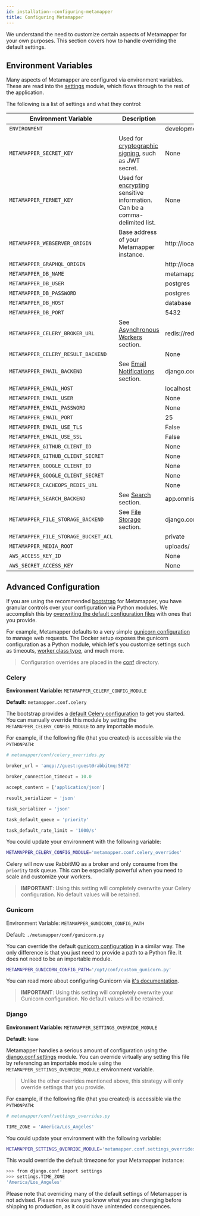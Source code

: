 ```yaml
---
id: installation--configuring-metamapper
title: Configuring Metamapper
---
```


We understand the need to customize certain aspects of Metamapper for your own purposes. This section covers how to handle overriding the default settings.

## Environment Variables

Many aspects of Metamapper are configured via environment variables. These are read into the [settings](https://github.com/getmetamapper/metamapper/blob/master/metamapper/settings.py) module, which flows through to the rest of the application.

The following is a list of settings and what they control:

| Environment Variable          | Description | Default Value |
|-------------------------------|-------------|---------------|
| `ENVIRONMENT`                 |          | development |
| `METAMAPPER_SECRET_KEY`       | Used for [cryptographic signing](https://docs.djangoproject.com/en/2.2/ref/settings/#secret-key), such as JWT secret. | None |
| `METAMAPPER_FERNET_KEY`       | Used for [encrypting](https://cryptography.io/en/latest/fernet/) sensitive information. Can be a comma-delimited list. | None |
| `METAMAPPER_WEBSERVER_ORIGIN` | Base address of your Metamapper instance. | http://localhost:5000 |
| `METAMAPPER_GRAPHQL_ORIGIN`   |  | http://localhost:5000 |
| `METAMAPPER_DB_NAME`          |  | metamapper |
| `METAMAPPER_DB_USER`          |  | postgres   |
| `METAMAPPER_DB_PASSWORD`      |  | postgres |
| `METAMAPPER_DB_HOST`          |  | database |
| `METAMAPPER_DB_PORT`          |  | 5432 |
| `METAMAPPER_CELERY_BROKER_URL`       | See [Asynchronous Workers](installation--asynchronous-workers) section. | redis://redis:6379/0 |
| `METAMAPPER_CELERY_RESULT_BACKEND`   |    | None |
| `METAMAPPER_EMAIL_BACKEND`           | See [Email Notifications](installation--email-configuration) section. | django.core.mail.backends.console.EmailBackend |
| `METAMAPPER_EMAIL_HOST`              |    | localhost |
| `METAMAPPER_EMAIL_USER`              |    | None |
| `METAMAPPER_EMAIL_PASSWORD`          |    | None |
| `METAMAPPER_EMAIL_PORT`              |    | 25 |
| `METAMAPPER_EMAIL_USE_TLS`           |    | False |
| `METAMAPPER_EMAIL_USE_SSL`           |    | False |
| `METAMAPPER_GITHUB_CLIENT_ID`        |    | None |
| `METAMAPPER_GITHUB_CLIENT_SECRET`    |    | None |
| `METAMAPPER_GOOGLE_CLIENT_ID`        |    | None |
| `METAMAPPER_GOOGLE_CLIENT_SECRET`    |    | None |
| `METAMAPPER_CACHEOPS_REDIS_URL`      |    | None |
| `METAMAPPER_SEARCH_BACKEND`          | See [Search](installation--search) section. | app.omnisearch.backends.postgres_search_backend.PostgresSearchBackend |
| `METAMAPPER_FILE_STORAGE_BACKEND`    | See [File Storage](installation--file-storage) section. | django.core.files.storage.FileSystemStorage |
| `METAMAPPER_FILE_STORAGE_BUCKET_ACL` |    | private |
| `METAMAPPER_MEDIA_ROOT`              |    | uploads/ |
| `AWS_ACCESS_KEY_ID`                  |    | None |
| `AWS_SECRET_ACCESS_KEY`              |    | None |

## Advanced Configuration

If you are using the recommended [bootstrap](https://github.com/getmetamapper/metamapper-setup) for Metamapper, you have granular controls over your configuration via Python modules. We accomplish this by [overwriting the default configuration files](https://github.com/getmetamapper/metamapper-setup/blob/master/Dockerfile#L5) with ones that you provide.

For example, Metamapper defaults to a very simple [gunicorn configuration](https://github.com/getmetamapper/metamapper/blob/master/metamapper/conf/gunicorn.py) to manage web requests. The Docker setup exposes the gunicorn configuration as a Python module, which let's you customize settings such as timeouts, [worker class type](https://docs.gunicorn.org/en/stable/settings.html#worker-class), and much more.

> Configuration overrides are placed in the [conf](https://github.com/getmetamapper/metamapper-setup/tree/master/metamapper/conf) directory.

### Celery

**Environment Variable:** `METAMAPPER_CELERY_CONFIG_MODULE`

**Default:** `metamapper.conf.celery`

The bootstrap provides a [default Celery configuration](https://github.com/getmetamapper/metamapper-setup/blob/master/config_templates/celery.default.py) to get you started. You can manually override this module by setting the `METAMAPPER_CELERY_CONFIG_MODULE` to any importable module.

For example, if the following file (that you created) is accessible via the `PYTHONPATH`:

```python
# metamapper/conf/celery_overrides.py

broker_url = 'amqp://guest:guest@rabbitmq:5672'

broker_connection_timeout = 10.0

accept_content = ['application/json']

result_serializer = 'json'

task_serializer = 'json'

task_default_queue = 'priority'

task_default_rate_limit = '1000/s'
```

You could update your environment with the following variable:

```bash
METAMAPPER_CELERY_CONFIG_MODULE='metamapper.conf.celery_overrides'
```

Celery will now use RabbitMQ as a broker and only consume from the `priority` task queue. This can be especially powerful when you need to scale and customize your workers.

> **IMPORTANT**: Using this setting will completely overwrite your Celery configuration. No default values will be retained.

### Gunicorn

Environment Variable: `METAMAPPER_GUNICORN_CONFIG_PATH`

Default: `./metamapper/conf/gunicorn.py`

You can override the default [gunicorn configuration](https://github.com/getmetamapper/metamapper-setup/blob/master/config_templates/gunicorn.default.py) in a similar way. The only difference is that you just need to provide a path to a Python file. It does not need to be an importable module.

```bash
METAMAPPER_GUNICORN_CONFIG_PATH='/opt/conf/custom_gunicorn.py'
```

You can read more about configuring Gunicorn via [it's documentation](https://docs.gunicorn.org/en/stable/configure.html).

> **IMPORTANT**: Using this setting will completely overwrite your Gunicorn configuration. No default values will be retained.

### Django

**Environment Variable:** `METAMAPPER_SETTINGS_OVERRIDE_MODULE`

**Default:** `None`

Metamapper handles a serious amount of configuration using the [django.conf.settings](https://github.com/getmetamapper/metamapper/blob/master/metamapper/settings.py) module. You can override virtually any setting this file by referencing an importable module using the `METAMAPPER_SETTINGS_OVERRIDE_MODULE` environment variable.

> Unlike the other overrides mentioned above, this strategy will only override settings that you provide.

For example, if the following file (that you created) is accessible via the `PYTHONPATH`:

```python
# metamapper/conf/settings_overrides.py

TIME_ZONE = 'America/Los_Angeles'
```

You could update your environment with the following variable:

```bash
METAMAPPER_SETTINGS_OVERRIDE_MODULE='metamapper.conf.settings_overrides'
```

This would override the default timezone for your Metamapper instance:

```bash
>>> from django.conf import settings
>>> settings.TIME_ZONE
'America/Los_Angeles'
```

Please note that overriding many of the default settings of Metamapper is not advised. Please make sure you know what you are changing before shipping to production, as it could have unintended consequences.
